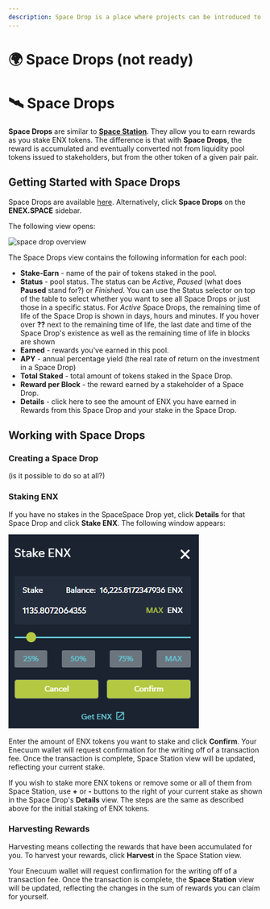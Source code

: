 ```yaml
---
description: Space Drop is a place where projects can be introduced to the community
---
```


# 🌍 Space Drops (not ready)


# 🛰 Space Drops

**Space Drops** are similar to [**Space Station**](station-not-ready.md). They allow you to earn rewards as you stake ENX tokens. The difference is that with **Space Drops**, the reward is accumulated and eventually converted not from liquidity pool tokens issued to stakeholders, but from the other token of a given pair pair. 

## Getting Started with Space Drops

Space Drops are available [here](https://dev.enex.space/#!action=space-drops). Alternatively, click **Space Drops** on the **ENEX.SPACE** sidebar. 

The following view opens:

![space drop overview](<../.gitbook/assets/space-drop-overview.png>)

The Space Drops view contains the following information for each pool:

* **Stake-Earn** - name of the pair of tokens staked in the pool.
* **Status** - pool status. The status can be _Active_, _Paused_ (what does **Paused** stand for?) or _Finished_. You can use the Status selector on top of the table to select whether you want to see all Space Drops or just those in a specific status. For _Active_ Space Drops, the remaining time of life of the Space Drop is shown in days, hours and minutes. If you hover over **??** next to the remaining time of life, the last date and time of the Space Drop's existence as well as the remaining time of life in blocks are shown
* **Earned** - rewards you've earned in this pool.
* **APY** - annual percentage yield (the real rate of return on the investment in a Space Drop)
* **Total Staked** - total amount of tokens staked in the Space Drop.
* **Reward per Block** - the reward earned by a stakeholder of a Space Drop.
* **Details** - click here to see the amount of ENX you have earned in Rewards from this Space Drop and your stake in the Space Drop.  

## Working with Space Drops

### Creating a Space Drop

(is it possible to do so at all?)

### Staking ENX 

If you have no stakes in the SpaceSpace Drop yet, click **Details** for that Space Drop and click **Stake ENX**. The following window appears: 

![space drop staking](<../.gitbook/assets/space-drops-staking.png>)

Enter the amount of ENX tokens you want to stake and click **Confirm**. Your Enecuum wallet will request confirmation for the writing off of a transaction fee. Once the transaction is complete, Space Station view will be updated, reflecting your current stake. 

If you wish to stake more ENX tokens or remove some or all of them from Space Station, use **+** or **-** buttons to the right of your current stake as shown in the Space Drop's **Details** view. The steps are the same as described above for the initial staking of ENX tokens. 

### Harvesting Rewards

Harvesting means collecting the rewards that have been accumulated for you. To harvest your rewards, click **Harvest** in the Space Station view. 

Your Enecuum wallet will request confirmation for the writing off of a transaction fee. Once the transaction is complete, the **Space Station** view will be updated, reflecting the changes in the sum of rewards you can claim for yourself. 

